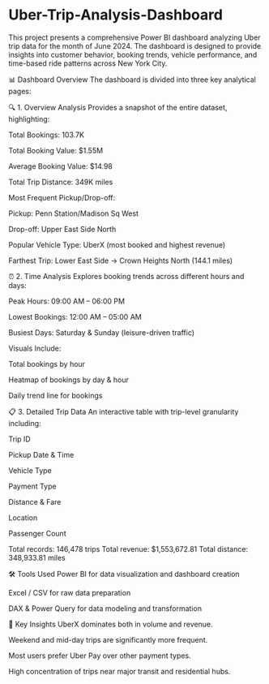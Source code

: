 # Uber-Trip-Analysis-Dashboard

This project presents a comprehensive Power BI dashboard analyzing Uber trip data for the month of June 2024. The dashboard is designed to provide insights into customer behavior, booking trends, vehicle performance, and time-based ride patterns across New York City.

📊 Dashboard Overview
The dashboard is divided into three key analytical pages:

🔍 1. Overview Analysis
Provides a snapshot of the entire dataset, highlighting:

Total Bookings: 103.7K

Total Booking Value: $1.55M

Average Booking Value: $14.98

Total Trip Distance: 349K miles

Most Frequent Pickup/Drop-off:

Pickup: Penn Station/Madison Sq West

Drop-off: Upper East Side North

Popular Vehicle Type: UberX (most booked and highest revenue)

Farthest Trip: Lower East Side → Crown Heights North (144.1 miles)

⏰ 2. Time Analysis
Explores booking trends across different hours and days:

Peak Hours: 09:00 AM – 06:00 PM

Lowest Bookings: 12:00 AM – 05:00 AM

Busiest Days: Saturday & Sunday (leisure-driven traffic)

Visuals Include:

Total bookings by hour

Heatmap of bookings by day & hour

Daily trend line for bookings

📋 3. Detailed Trip Data
An interactive table with trip-level granularity including:

Trip ID

Pickup Date & Time

Vehicle Type

Payment Type

Distance & Fare

Location

Passenger Count

Total records: 146,478 trips
Total revenue: $1,553,672.81
Total distance: 348,933.81 miles

🛠️ Tools Used
Power BI for data visualization and dashboard creation

Excel / CSV for raw data preparation

DAX & Power Query for data modeling and transformation

📌 Key Insights
UberX dominates both in volume and revenue.

Weekend and mid-day trips are significantly more frequent.

Most users prefer Uber Pay over other payment types.

High concentration of trips near major transit and residential hubs.
